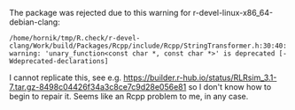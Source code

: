 The package was rejected due to this warning for r-devel-linux-x86_64-debian-clang:

```
/home/hornik/tmp/R.check/r-devel-clang/Work/build/Packages/Rcpp/include/Rcpp/StringTransformer.h:30:40: warning: 'unary_function<const char *, const char *>' is deprecated [-Wdeprecated-declarations] 
```

I cannot replicate this, see e.g.
https://builder.r-hub.io/status/RLRsim_3.1-7.tar.gz-8498c04426f34a3c8ce7c9d28e056e81
so I don't know how to begin to repair it. 
Seems like an Rcpp problem to me, in any case.


